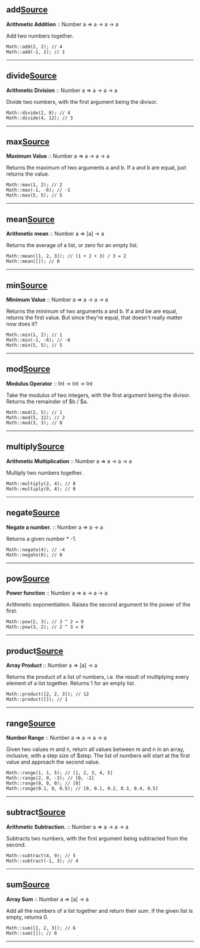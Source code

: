 ## add[Source](https://github.com/joseph-walker/vector/blob/master/src/Vector/Lib/Math.php#L42)

__Arithmetic Addition__ :: Number a => a -> a -> a

Add two numbers together.

```
Math::add(2, 2); // 4
Math::add(-1, 2); // 1
```

---

## divide[Source](https://github.com/joseph-walker/vector/blob/master/src/Vector/Lib/Math.php#L181)

__Arithmetic Division__ :: Number a => a -> a -> a

Divide two numbers, with the first argument being the divisor.

```
Math::divide(2, 8); // 4
Math::divide(4, 12); // 3
```

---

## max[Source](https://github.com/joseph-walker/vector/blob/master/src/Vector/Lib/Math.php#L291)

__Maximum Value__ :: Number a => a -> a -> a

Returns the maximum of two arguments a and b. If a and b are equal, just returns the value.

```
Math::max(1, 2); // 2
Math::max(-1, -6); // -1
Math::max(5, 5); // 5
```

---

## mean[Source](https://github.com/joseph-walker/vector/blob/master/src/Vector/Lib/Math.php#L335)

__Arithmetic mean__ :: Number a => [a] -> a

Returns the average of a list, or zero for an empty list.

```
Math::mean([1, 2, 3]); // (1 + 2 + 3) / 3 = 2
Math::mean([]); // 0
```

---

## min[Source](https://github.com/joseph-walker/vector/blob/master/src/Vector/Lib/Math.php#L266)

__Minimum Value__ :: Number a => a -> a -> a

Returns the minimum of two arguments a and b.
If a and be are equal, returns the first value. But since they're equal, that doesn't
really matter now does it?

```
Math::min(1, 2); // 1
Math::min(-1, -6); // -6
Math::min(5, 5); // 5
```

---

## mod[Source](https://github.com/joseph-walker/vector/blob/master/src/Vector/Lib/Math.php#L207)

__Modulus Operator__ :: Int -> Int -> Int

Take the modulus of two integers, with the first argument being the divisor.
Returns the remainder of $b / $a.

```
Math::mod(2, 5); // 1
Math::mod(5, 12); // 2
Math::mod(3, 3); // 0
```

---

## multiply[Source](https://github.com/joseph-walker/vector/blob/master/src/Vector/Lib/Math.php#L132)

__Arithmetic Multiplication__ :: Number a => a -> a -> a

Multiply two numbers together.

```
Math::multiply(2, 4); // 8
Math::multiply(0, 4); // 0
```

---

## negate[Source](https://github.com/joseph-walker/vector/blob/master/src/Vector/Lib/Math.php#L88)

__Negate a number.__ :: Number a => a -> a

Returns a given number * -1.

```
Math::negate(4); // -4
Math::negate(0); // 0
```

---

## pow[Source](https://github.com/joseph-walker/vector/blob/master/src/Vector/Lib/Math.php#L314)

__Power function__ :: Number a => a -> a -> a

Arithmetic exponentiation. Raises the second argument to the power
of the first.

```
Math::pow(2, 3); // 3 ^ 2 = 9
Math::pow(3, 2); // 2 ^ 3 = 8
```

---

## product[Source](https://github.com/joseph-walker/vector/blob/master/src/Vector/Lib/Math.php#L154)

__Array Product__ :: Number a => [a] -> a

Returns the product of a list of numbers, i.e. the result of multiplying
every element of a list together. Returns 1 for an empty list.

```
Math::product([2, 2, 3]); // 12
Math::product([]); // 1
```

---

## range[Source](https://github.com/joseph-walker/vector/blob/master/src/Vector/Lib/Math.php#L237)

__Number Range__ :: Number a => a -> a -> a

Given two values m and n, return all values between m and n in an array, inclusive, with a
step size of $step. The list of numbers will start at the first value and approach the second value.

```
Math::range(1, 1, 5); // [1, 2, 3, 4, 5]
Math::range(2, 0, -3); // [0, -2]
Math::range(0, 0, 0); // [0]
Math::range(0.1, 0, 0.5); // [0, 0.1, 0.2, 0.3, 0.4, 0.5]
```

---

## subtract[Source](https://github.com/joseph-walker/vector/blob/master/src/Vector/Lib/Math.php#L110)

__Arithmetic Subtraction.__ :: Number a => a -> a -> a

Subtracts two numbers, with the first argument being subtracted from the second.

```
Math::subtract(4, 9); // 5
Math::subtract(-1, 3); // 4
```

---

## sum[Source](https://github.com/joseph-walker/vector/blob/master/src/Vector/Lib/Math.php#L64)

__Array Sum__ :: Number a => [a] -> a

Add all the numbers of a list together and return their sum. If the given
list is empty, returns 0.

```
Math::sum([1, 2, 3]); // 6
Math::sum([]); // 0
```

---

